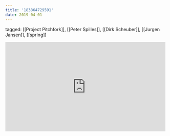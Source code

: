 ```yaml
---
title: '183864729591'
date: 2019-04-01
---
```

tagged: [[Project Pitchfork]], [[Peter Spilles]], [[Dirk Scheuber]], [[Jurgen Jansen]], [[spring]]
<iframe allow="accelerometer; autoplay; clipboard-write; encrypted-media; gyroscope; picture-in-picture" allowfullscreen="" frameborder="0" height="281" id="youtube_iframe" src="https://www.youtube.com/embed/LZjGNS6-_Zk?feature=oembed&amp;enablejsapi=1&amp;origin=https://safe.txmblr.com&amp;wmode=opaque" width="500"></iframe>